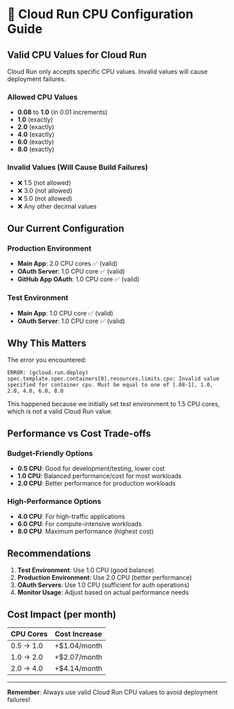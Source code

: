 # 🔧 Cloud Run CPU Configuration Guide

## Valid CPU Values for Cloud Run

Cloud Run only accepts specific CPU values. Invalid values will cause deployment failures.

### Allowed CPU Values
- **0.08** to **1.0** (in 0.01 increments)
- **1.0** (exactly)
- **2.0** (exactly)
- **4.0** (exactly)
- **6.0** (exactly)
- **8.0** (exactly)

### Invalid Values (Will Cause Build Failures)
- ❌ 1.5 (not allowed)
- ❌ 3.0 (not allowed)
- ❌ 5.0 (not allowed)
- ❌ Any other decimal values

## Our Current Configuration

### Production Environment
- **Main App**: 2.0 CPU cores ✅ (valid)
- **OAuth Server**: 1.0 CPU core ✅ (valid)
- **GitHub App OAuth**: 1.0 CPU core ✅ (valid)

### Test Environment
- **Main App**: 1.0 CPU core ✅ (valid)
- **OAuth Server**: 1.0 CPU core ✅ (valid)

## Why This Matters

The error you encountered:
```
ERROR: (gcloud.run.deploy) spec.template.spec.containers[0].resources.limits.cpu: Invalid value specified for container cpu. Must be equal to one of [.08-1], 1.0, 2.0, 4.0, 6.0, 8.0
```

This happened because we initially set test environment to 1.5 CPU cores, which is not a valid Cloud Run value.

## Performance vs Cost Trade-offs

### Budget-Friendly Options
- **0.5 CPU**: Good for development/testing, lower cost
- **1.0 CPU**: Balanced performance/cost for most workloads
- **2.0 CPU**: Better performance for production workloads

### High-Performance Options
- **4.0 CPU**: For high-traffic applications
- **6.0 CPU**: For compute-intensive workloads
- **8.0 CPU**: Maximum performance (highest cost)

## Recommendations

1. **Test Environment**: Use 1.0 CPU (good balance)
2. **Production Environment**: Use 2.0 CPU (better performance)
3. **OAuth Servers**: Use 1.0 CPU (sufficient for auth operations)
4. **Monitor Usage**: Adjust based on actual performance needs

## Cost Impact (per month)

| CPU Cores | Cost Increase |
|-----------|---------------|
| 0.5 → 1.0 | +$1.04/month |
| 1.0 → 2.0 | +$2.07/month |
| 2.0 → 4.0 | +$4.14/month |

---

**Remember**: Always use valid Cloud Run CPU values to avoid deployment failures!


